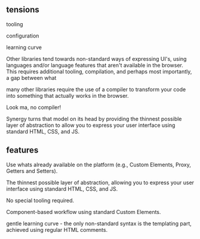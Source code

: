 ## tensions

tooling

configuration

learning curve

Other libraries tend towards non-standard ways of expressing UI's, using languages and/or language features that aren't available in the browser. This requires additional tooling, compilation, and perhaps most importantly, a gap between what

many other libraries require the use of a compiler to transform your code into something that actually works in the browser.

Look ma, no compiler!

Synergy turns that model on its head by providing the thinnest possible layer of abstraction to allow you to express your user interface using standard HTML, CSS, and JS.

## features

Use whats already available on the platform (e.g., Custom Elements, Proxy, Getters and Setters).

The thinnest possible layer of abstraction, allowing you to express your user interface using standard HTML, CSS, and JS.

No special tooling required.

Component-based workflow using standard Custom Elements.

gentle learning curve - the only non-standard syntax is the templating part, achieved using regular HTML comments.
